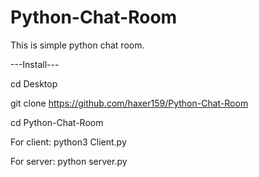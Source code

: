 # Python-Chat-Room
This is simple python chat room.

---Install---

cd Desktop

git clone https://github.com/haxer159/Python-Chat-Room

cd Python-Chat-Room



For client:
python3 Client.py


For server:
python server.py
